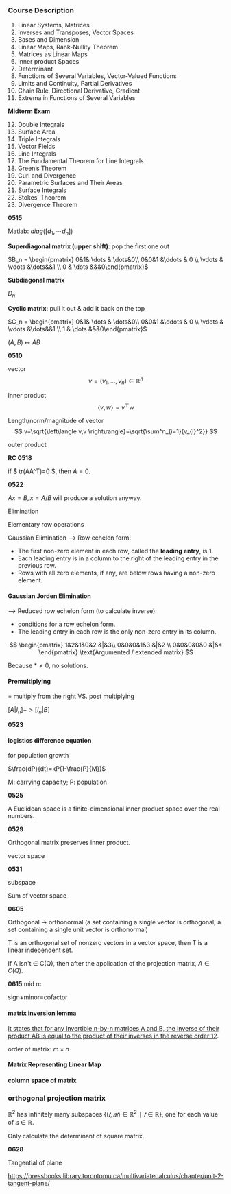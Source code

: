 ### Course Description

1. Linear Systems, Matrices
2. Inverses and Transposes, Vector Spaces
3. Bases and Dimension
4. Linear Maps, Rank-Nullity Theorem
5. Matrices as Linear Maps
6. Inner product Spaces
7. Determinant
8. Functions of Several Variables, Vector-Valued Functions
9. Limits and Continuity, Partial Derivatives
10. Chain Rule, Directional Derivative, Gradient
11. Extrema in Functions of Several Variables

**Midterm Exam**

12. Double Integrals
13. Surface Area
14. Triple Integrals
15. Vector Fields
16. Line Integrals
17. The Fundamental Theorem for Line Integrals
18. Green’s Theorem
19. Curl and Divergence
20. Parametric Surfaces and Their Areas
21. Surface Integrals
22. Stokes’ Theorem
23. Divergence Theorem

**0515**

Matlab: $diag([d_1, \cdots d_n])$

**Superdiagonal matrix (upper shift)**: pop the first one out

$B_n =  \begin{pmatrix}
0&1& \dots & \dots&0\\
0&0&1 &\ddots & 0 \\ \vdots & \vdots &\dots&&1 \\ 0 & \dots &&&0\end{pmatrix}$

**Subdiagonal matrix**

$D_n$

**Cyclic matrix**: pull it out & add it back on the top

$C_n =  \begin{pmatrix}
0&1& \dots & \dots&0\\
0&0&1 &\ddots & 0 \\ \vdots & \vdots &\dots&&1 \\ 1 & \dots &&&0\end{pmatrix}$

$(A,B)\mapsto AB$

**0510**

vector $$ v=(v_1, \dots , v_n) \in \mathbb{R}^n$$

Inner product $$ \left\langle v,w \right\rangle = v^{\top}w$$

Length/norm/magnitude of vector $$ v=\sqrt{\left\langle v,v \right\rangle}=\sqrt{\sum^n_{i=1}{v_{i}^2}} $$

outer product

**RC 0518**

if $ tr(AA^T)=0 $, then $A=0$.

**0522**

$Ax=B,x=A/B$  will produce a solution anyway.

Elimination

Elementary row operations

Gaussian Elimination --> Row echelon form:

- The first non-zero element in each row, called the **leading entry**, is 1.
- Each leading entry is in a column to the right of the leading entry in the previous row.
- Rows with all zero elements, if any, are below rows having a non-zero element.

#### Gaussian Jorden Elimination

--> Reduced row echelon form (to calculate inverse):

- conditions for a row echelon form.
- The leading entry in each row is the only non-zero entry in its column.

$$
\begin{pmatrix}
1&2&1&0&2 &|&3\\
0&0&0&1&3 &|&2 \\
0&0&0&0&0 &|&*
\end{pmatrix}
\text{Argumented / extended matrix}
$$

Because $*\not=0$, no solutions.

#### Premultiplying 

= multiply from the right VS. post multiplying

$[A|I_n]->[I_n|B]$

**0523**

#### logistics difference equation

for population growth

$\frac{dP}{dt}=kP(1-\frac{P}{M})$

M: carrying capacity; P: population

**0525**

A Euclidean space is a finite-dimensional inner product space over the real numbers.

**0529**

Orthogonal matrix preserves inner product.

vector space

**0531**

subspace

Sum of vector space

**0605**

Orthogonal -> orthonormal
(a set containing a single vector is orthogonal;
a set containing a single unit vector is orthonormal)

T is an orthogonal set of nonzero vectors in a vector space, then T is a linear independent set.

If A isn't $\in$ C(Q), then after the application of the projection matrix, $A\in C(Q)$.

**0615** mid rc

sign+minor=cofactor

#### **matrix inversion lemma**

[It states that for any invertible n-by-n matrices A and B, the inverse of their product AB is equal to the product of their inverses in the reverse order ](https://mathworld.wolfram.com/MatrixInverse.html)[1](https://mathworld.wolfram.com/MatrixInverse.html)[2](https://textbooks.math.gatech.edu/ila/1553/matrix-inverses.html).

order of matrix: $m\times n$

#### Matrix Representing Linear Map

#### column space of matrix

### orthogonal projection matrix

 $ℝ^2$ has infinitely many subspaces
{$(𝑡,𝑎𝑡)∈ℝ^2∣𝑡∈ℝ$}, one for each value of $𝑎∈ℝ$.

Only calculate the determinant of square matrix.



**0628**

Tangential of plane

https://pressbooks.library.torontomu.ca/multivariatecalculus/chapter/unit-2-tangent-plane/

